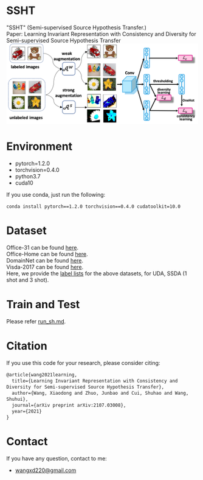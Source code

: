 # SSHT
"SSHT" (Semi-supervised Source Hypothesis Transfer.)  
Paper: Learning Invariant Representation with Consistency and Diversity for Semi-supervised Source Hypothesis Transfer  
![](ssht.png)
# Environment
- pytorch=1.2.0
- torchvision=0.4.0
- python3.7
- cuda10

If you use conda, just run the following:
```
conda install pytorch==1.2.0 torchvision==0.4.0 cudatoolkit=10.0
```
# Dataset
Office-31 can be found [here](https://paperswithcode.com/dataset/office-31).    
Office-Home can be found [here](https://www.hemanthdv.org/officeHomeDataset.html).  
DomainNet can be found [here](http://ai.bu.edu/M3SDA/).  
Visda-2017 can be found [here](https://github.com/VisionLearningGroup/taskcv-2017-public).  
Here, we provide the [label lists](https://github.com/Wang-xd1899/SSHT/tree/main/data/txt) for the above datasets, for UDA, SSDA (1 shot and 3 shot).
# Train and Test
Please refer [run_sh.md](https://github.com/Wang-xd1899/SSHT/blob/main/run_sh.md). 
# Citation
If you use this code for your research, please consider citing:
```
@article{wang2021learning,
  title={Learning Invariant Representation with Consistency and Diversity for Semi-supervised Source Hypothesis Transfer},
  author={Wang, Xiaodong and Zhuo, Junbao and Cui, Shuhao and Wang, Shuhui},
  journal={arXiv preprint arXiv:2107.03008},
  year={2021}
}
```
# Contact
If you have any question, contact to me:  
- wangxd220@gmail.com

